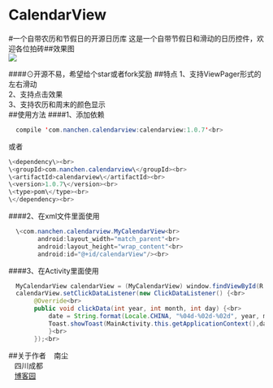 # CalendarView
#一个自带农历和节假日的开源日历库
这是一个自带节假日和滑动的日历控件，欢迎各位拍砖##效果图<br>
![](https://github.com/nanchen2251/CalendarView/blob/master/GIF.gif)

####⊙开源不易，希望给个star或者fork奖励
##特点
  1、支持ViewPager形式的左右滑动<br>
  2、支持点击效果<br>
  3、支持农历和周末的颜色显示<br>
##使用方法
####1、添加依赖<br>
```java
  compile 'com.nanchen.calendarview:calendarview:1.0.7'<br>
```
  或者<br>
  ```java
  \<dependency\><br>
  \<groupId>com.nanchen.calendarview\</groupId><br>
  \<artifactId>calendarview\</artifactId><br>
  \<version>1.0.7\</version><br>
  \<type>pom\</type><br>
\</dependency><br>
```
####2、在xml文件里面使用<br>
```java
  \<com.nanchen.calendarview.MyCalendarView<br>
        android:layout_width="match_parent"<br>
        android:layout_height="wrap_content"<br>
        android:id="@+id/calendarView"/><br>
```
####3、在Activity里面使用<br>
```java
  MyCalendarView calendarView = (MyCalendarView) window.findViewById(R.id.calendarView);<br>
  calendarView.setClickDataListener(new ClickDataListener() {<br>
       @Override<br>
       public void clickData(int year, int month, int day) {<br>
           date = String.format(Locale.CHINA, "%04d-%02d-%02d", year, month, day);<br>
           Toast.showToast(MainActivity.this.getApplicationContext(),date,Toast.LENGTH_SHORT).show();<br>
           }<br>
       });<br>
```
##关于作者
    南尘<br>
    四川成都<br>
    [博客园](http://www.cnblogs.com/liushilin/)
